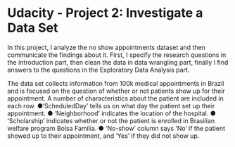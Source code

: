 Udacity - Project 2: Investigate a Data Set
===========================================
In this project, I analyze the no show appointments dataset and then communicate the findings about it.
First, I specify the research questions in the introduction part, then clean the data in data wrangling part,
finally I find answers to the questions in the Exploratory Data Analysis part.

The data set collects information from 100k medical appointments in Brazil and is focused on the question of whether
or not patients show up for their appointment. A number of characteristics about the patient are included in each row.
●‘ScheduledDay’ tells us on what day the patient set up their appointment.
● ‘Neighborhood’ indicates the location of the hospital.
● ‘Scholarship’ indicates whether or not the patient is enrolled in Brasilian welfare program Bolsa Família.
● ‘No-show’ column says ‘No’ if the patient showed up to their appointment, and ‘Yes’ if they did not show up.
